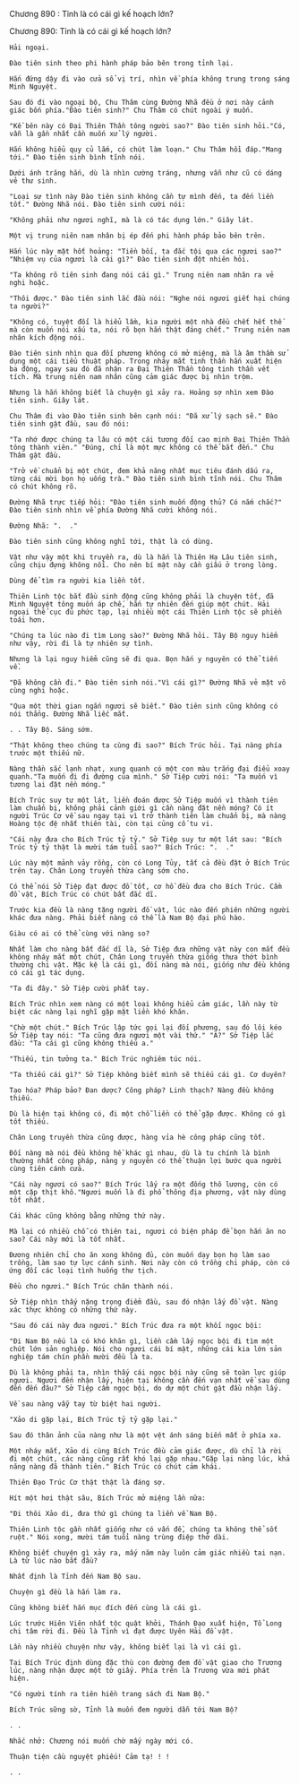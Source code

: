 




Chương 890 : Tỉnh là có cái gì kế hoạch lớn?


Chương 890: Tỉnh là có cái gì kế hoạch lớn?

	Hải ngoại.

	Đào tiên sinh theo phi hành pháp bảo bên trong tỉnh lại.

	Hắn đứng dậy đi vào cửa sổ vị trí, nhìn về phía không trung trong sáng Minh Nguyệt.

	Sau đó đi vào ngoại bộ, Chu Thâm cùng Đường Nhã đều ở nơi này cảnh giác bốn phía."Đào tiên sinh?" Chu Thâm có chút ngoài ý muốn.

	"Kề bên này có Đại Thiên Thần tông người sao?" Đào tiên sinh hỏi."Có, vẫn là gần nhất cần muốn xử lý người.

	Hắn không hiểu quy củ lắm, có chút làm loạn." Chu Thâm hồi đáp."Mang tới." Đào tiên sinh bình tĩnh nói.

	Dưới ánh trăng hắn, dù là nhìn cường tráng, nhưng vẫn như cũ có dáng vẻ thư sinh.

	"Loại sự tình này Đào tiên sinh không cần tự mình đến, ta đến liền tốt." Đường Nhã nói. Đào tiên sinh cười nói:

	"Không phải như ngươi nghĩ, mà là có tác dụng lớn." Giây lát.

	Một vị trung niên nam nhân bị ép đến phi hành pháp bảo bên trên.

	Hắn lúc này mặt hốt hoảng: "Tiền bối, ta đắc tội qua các ngươi sao?" "Nhiệm vụ của ngươi là cái gì?" Đào tiên sinh đột nhiên hỏi.

	"Ta không rõ tiên sinh đang nói cái gì." Trung niên nam nhân ra vẻ nghi hoặc.

	"Thôi được." Đào tiên sinh lắc đầu nói: "Nghe nói ngươi giết hại chúng ta người?"

	"Không có, tuyệt đối là hiểu lầm, kia người một nhà đều chết hết thế mà còn muốn nói xấu ta, nói rõ bọn hắn thật đáng chết." Trung niên nam nhân kích động nói.

	Đào tiên sinh nhìn qua đối phương không có mở miệng, mà là âm thầm sử dụng một cái tiểu thuật pháp. Trong nháy mắt tinh thần hắn xuất hiện ba động, ngay sau đó đã nhận ra Đại Thiên Thần tông tinh thần vết tích. Mà trung niên nam nhân cũng cảm giác được bị nhìn trộm.

	Nhưng là hắn không biết là chuyện gì xảy ra. Hoảng sợ nhìn xem Đào tiên sinh. Giây lát.

	Chu Thâm đi vào Đào tiên sinh bên cạnh nói: "Đã xử lý sạch sẽ." Đào tiên sinh gật đầu, sau đó nói:

	"Ta nhớ được chúng ta lâu có một cái tương đối cao minh Đại Thiên Thần tông thành viên." "Đúng, chỉ là một mực không có thể bắt đến." Chu Thâm gật đầu.

	"Trở về chuẩn bị một chút, đem khả năng nhất mục tiêu đánh dấu ra, từng cái mời bọn họ uống trà." Đào tiên sinh bình tĩnh nói. Chu Thâm có chút không rõ.

	Đường Nhã trực tiếp hỏi: "Đào tiên sinh muốn động thủ? Có nắm chắc?" Đào tiên sinh nhìn về phía Đường Nhã cười không nói.

	Đường Nhã: ".  ."

	Đào tiên sinh cũng không nghĩ tới, thật là có dùng.

	Vật như vậy một khi truyền ra, dù là hắn là Thiên Hạ Lâu tiên sinh, cũng chịu đựng không nổi. Cho nên bí mật này cần giấu ở trong lòng.

	Dùng để tìm ra người kia liền tốt.

	Thiên Linh tộc bắt đầu sinh động cũng không phải là chuyện tốt, đã Minh Nguyệt tông muốn áp chế, hắn tự nhiên đến giúp một chút. Hải ngoại thế cục đủ phức tạp, lại nhiều một cái Thiên Linh tộc sẽ phiền toái hơn.

	"Chúng ta lúc nào đi tìm Long sào?" Đường Nhã hỏi. Tây Bộ nguy hiểm như vậy, rời đi là tự nhiên sự tình.

	Nhưng là lại nguy hiểm cũng sẽ đi qua. Bọn hắn y nguyên có thể tiến về.

	"Đã không cần đi." Đào tiên sinh nói."Vì cái gì?" Đường Nhã vẻ mặt vô cùng nghi hoặc.

	"Qua một thời gian ngắn ngươi sẽ biết." Đào tiên sinh cũng không có nói thẳng. Đường Nhã liếc mắt.

	. . Tây Bộ. Sáng sớm.

	"Thật không theo chúng ta cùng đi sao?" Bích Trúc hỏi. Tại nàng phía trước một thiếu nữ.

	Nàng thần sắc lạnh nhạt, xung quanh có một con màu trắng đại điểu xoay quanh."Ta muốn đi đi đường của mình." Sở Tiệp cười nói: "Ta muốn vì tương lai đặt nền móng."

	Bích Trúc suy tư một lát, liền đoán được Sở Tiệp muốn vì thành tiên làm chuẩn bị, không phải cảnh giới gì cần nàng đặt nền móng? Có ít người Trúc Cơ về sau ngay tại vì trở thành tiên làm chuẩn bị, mà nàng Hoàng tộc đệ nhất thiên tài, còn tại củng cố tu vi.

	"Cái này đưa cho Bích Trúc tỷ tỷ." Sở Tiệp suy tư một lát sau: "Bích Trúc tỷ tỷ thật là mười tám tuổi sao?" Bích Trúc: ".  ."

	Lúc này một mảnh vảy rồng, còn có Long Tủy, tất cả đều đặt ở Bích Trúc trên tay. Chân Long truyền thừa càng sớm cho.

	Có thể nói Sở Tiệp đạt được đồ tốt, cơ hồ đều đưa cho Bích Trúc. Cầm đồ vật, Bích Trúc có chút bất đắc dĩ.

	Trước kia đều là nàng tặng người đồ vật, lúc nào đến phiên những người khác đưa nàng. Phải biết nàng có thể là Nam Bộ đại phú hào.

	Giàu có ai có thể cùng với nàng so?

	Nhất làm cho nàng bất đắc dĩ là, Sở Tiệp đưa những vật này con mắt đều không nháy mắt một chút, Chân Long truyền thừa giống thưa thớt bình thường chi vật. Mặc kệ là cái gì, đối nàng mà nói, giống như đều không có cái gì tác dụng.

	"Ta đi đây." Sở Tiệp cười phất tay.

	Bích Trúc nhìn xem nàng có một loại không hiểu cảm giác, lần này từ biệt các nàng lại nghĩ gặp mặt liền khó khăn.

	"Chờ một chút." Bích Trúc lập tức gọi lại đối phương, sau đó lôi kéo Sở Tiệp tay nói: "Ta cũng đưa ngươi một vài thứ." "A?" Sở Tiệp lắc đầu: "Ta cái gì cũng không thiếu a."

	"Thiếu, tin tưởng ta." Bích Trúc nghiêm túc nói.

	"Ta thiếu cái gì?" Sở Tiệp không biết mình sẽ thiếu cái gì. Cơ duyên?

	Tạo hóa? Pháp bảo? Đan dược? Công pháp? Linh thạch? Nàng đều không thiếu.

	Dù là hiện tại không có, đi một chỗ liền có thể gặp được. Không có gì tốt thiếu.

	Chân Long truyền thừa cũng được, hàng vỉa hè công pháp cũng tốt.

	Đối nàng mà nói đều không hề khác gì nhau, dù là tu chính là bình thường nhất công pháp, nàng y nguyên có thể thuận lợi bước qua người cùng tiên cánh cửa.

	"Cái này ngươi có sao?" Bích Trúc lấy ra một đống thô lương, còn có một cặp thịt khô."Ngươi muốn là đi phổ thông địa phương, vật này dùng tốt nhất.

	Cái khác cũng không bằng những thứ này.

	Mà lại có nhiều chỗ có thiên tai, ngươi có biện pháp để bọn hắn ăn no sao? Cái này mới là tốt nhất.

	Đương nhiên chỉ cho ăn xong không đủ, còn muốn dạy bọn họ làm sao trồng, làm sao tự lực cánh sinh. Nơi này còn có trồng chi pháp, còn có ứng đối các loại tình huống thư tịch.

	Đều cho ngươi." Bích Trúc chân thành nói.

	Sở Tiệp nhìn thấy nặng trọng điểm đầu, sau đó nhận lấy đồ vật. Nàng xác thực không có những thứ này.

	"Sau đó cái này đưa ngươi." Bích Trúc đưa ra một khối ngọc bội:

	"Đi Nam Bộ nếu là có khó khăn gì, liền cầm lấy ngọc bội đi tìm một chút lớn sản nghiệp. Nói cho ngươi cái bí mật, những cái kia lớn sản nghiệp tám chín phần mười đều là ta.

	Dù là không phải ta, nhìn thấy cái ngọc bội này cũng sẽ toàn lực giúp ngươi. Ngươi đến nhận lấy, hiện tại không cần đến vạn nhất về sau dùng đến đến đâu?" Sở Tiệp cầm ngọc bội, do dự một chút gật đầu nhận lấy.

	Về sau nàng vẫy tay từ biệt hai người.

	"Xảo di gặp lại, Bích Trúc tỷ tỷ gặp lại."

	Sau đó thân ảnh của nàng như là một vệt ánh sáng biến mất ở phía xa.

	Một nháy mắt, Xảo di cùng Bích Trúc đều cảm giác được, dù chỉ là rời đi một chút, các nàng cũng rất khó lại gặp nhau."Gặp lại nàng lúc, khả năng nàng đã thành tiên." Bích Trúc có chút cảm khái.

	Thiên Đạo Trúc Cơ thật thật là đáng sợ.

	Hít một hơi thật sâu, Bích Trúc mở miệng lần nữa:

	"Đi thôi Xảo di, đưa thứ gì chúng ta liền về Nam Bộ.

	Thiên Linh tộc gần nhất giống như có vấn đề, chúng ta không thể sốt ruột." Nói xong, mười tám tuổi nàng trùng điệp thở dài.

	Không biết chuyện gì xảy ra, mấy năm này luôn cảm giác nhiều tai nạn. Là từ lúc nào bắt đầu?

	Nhất định là Tỉnh đến Nam Bộ sau.

	Chuyện gì đều là hắn làm ra.

	Cũng không biết hắn mục đích đến cùng là cái gì.

	Lúc trước Hiên Viên nhất tộc quật khởi, Thánh Đạo xuất hiện, Tổ Long chi tâm rời đi. Đều là Tỉnh vì đạt được Uyên Hải đồ vật.

	Lần này nhiều chuyện như vậy, không biết lại là vì cái gì.

	Tại Bích Trúc định dùng đặc thù con đường đem đồ vật giao cho Trương lúc, nàng nhận được một tờ giấy. Phía trên là Trương vừa mới phát hiện.

	"Có người tính ra tiên hiền trang sách đi Nam Bộ."

	Bích Trúc sững sờ, Tỉnh là muốn đem người dẫn tới Nam Bộ?

	. . 

	Nhắc nhở: Chương nói muốn chờ mấy ngày mới có.

	Thuận tiện cầu nguyệt phiếu! Cảm tạ! ! !

	. .




